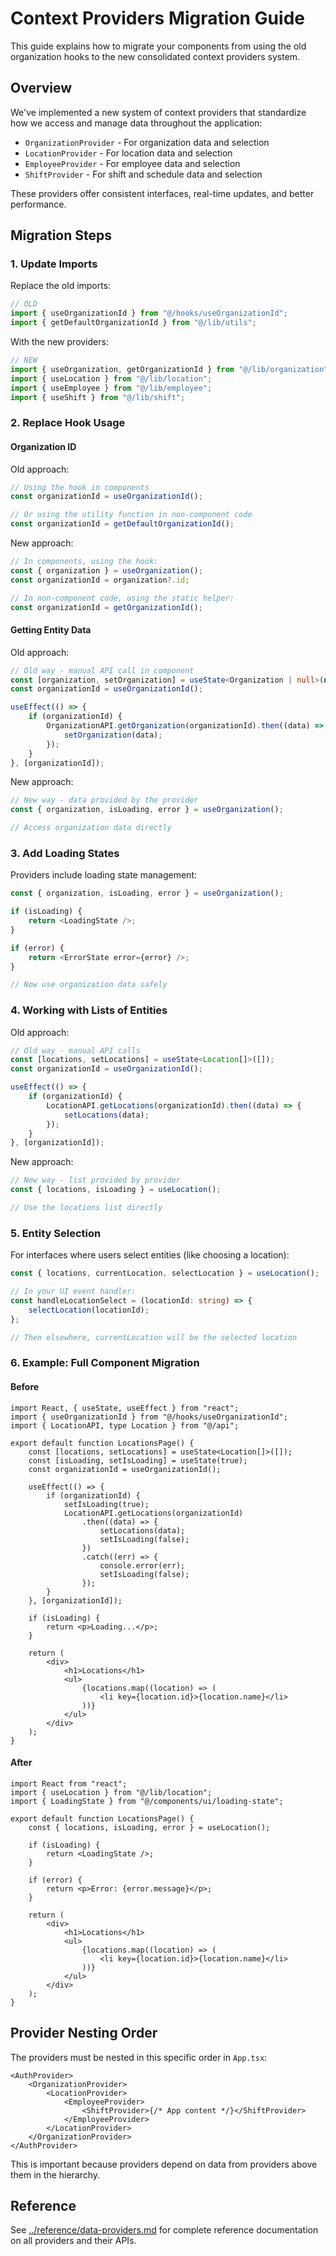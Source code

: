 # Context Providers Migration Guide

This guide explains how to migrate your components from using the old organization hooks to the new consolidated context providers system.

## Overview

We've implemented a new system of context providers that standardize how we access and manage data throughout the application:

- `OrganizationProvider` - For organization data and selection
- `LocationProvider` - For location data and selection
- `EmployeeProvider` - For employee data and selection
- `ShiftProvider` - For shift and schedule data and selection

These providers offer consistent interfaces, real-time updates, and better performance.

## Migration Steps

### 1. Update Imports

Replace the old imports:

```typescript
// OLD
import { useOrganizationId } from "@/hooks/useOrganizationId";
import { getDefaultOrganizationId } from "@/lib/utils";
```

With the new providers:

```typescript
// NEW
import { useOrganization, getOrganizationId } from "@/lib/organization";
import { useLocation } from "@/lib/location";
import { useEmployee } from "@/lib/employee";
import { useShift } from "@/lib/shift";
```

### 2. Replace Hook Usage

#### Organization ID

Old approach:

```typescript
// Using the hook in components
const organizationId = useOrganizationId();

// Or using the utility function in non-component code
const organizationId = getDefaultOrganizationId();
```

New approach:

```typescript
// In components, using the hook:
const { organization } = useOrganization();
const organizationId = organization?.id;

// In non-component code, using the static helper:
const organizationId = getOrganizationId();
```

#### Getting Entity Data

Old approach:

```typescript
// Old way - manual API call in component
const [organization, setOrganization] = useState<Organization | null>(null);
const organizationId = useOrganizationId();

useEffect(() => {
	if (organizationId) {
		OrganizationAPI.getOrganization(organizationId).then((data) => {
			setOrganization(data);
		});
	}
}, [organizationId]);
```

New approach:

```typescript
// New way - data provided by the provider
const { organization, isLoading, error } = useOrganization();

// Access organization data directly
```

### 3. Add Loading States

Providers include loading state management:

```typescript
const { organization, isLoading, error } = useOrganization();

if (isLoading) {
	return <LoadingState />;
}

if (error) {
	return <ErrorState error={error} />;
}

// Now use organization data safely
```

### 4. Working with Lists of Entities

Old approach:

```typescript
// Old way - manual API calls
const [locations, setLocations] = useState<Location[]>([]);
const organizationId = useOrganizationId();

useEffect(() => {
	if (organizationId) {
		LocationAPI.getLocations(organizationId).then((data) => {
			setLocations(data);
		});
	}
}, [organizationId]);
```

New approach:

```typescript
// New way - list provided by provider
const { locations, isLoading } = useLocation();

// Use the locations list directly
```

### 5. Entity Selection

For interfaces where users select entities (like choosing a location):

```typescript
const { locations, currentLocation, selectLocation } = useLocation();

// In your UI event handler:
const handleLocationSelect = (locationId: string) => {
	selectLocation(locationId);
};

// Then elsewhere, currentLocation will be the selected location
```

### 6. Example: Full Component Migration

#### Before

```tsx
import React, { useState, useEffect } from "react";
import { useOrganizationId } from "@/hooks/useOrganizationId";
import { LocationAPI, type Location } from "@/api";

export default function LocationsPage() {
	const [locations, setLocations] = useState<Location[]>([]);
	const [isLoading, setIsLoading] = useState(true);
	const organizationId = useOrganizationId();

	useEffect(() => {
		if (organizationId) {
			setIsLoading(true);
			LocationAPI.getLocations(organizationId)
				.then((data) => {
					setLocations(data);
					setIsLoading(false);
				})
				.catch((err) => {
					console.error(err);
					setIsLoading(false);
				});
		}
	}, [organizationId]);

	if (isLoading) {
		return <p>Loading...</p>;
	}

	return (
		<div>
			<h1>Locations</h1>
			<ul>
				{locations.map((location) => (
					<li key={location.id}>{location.name}</li>
				))}
			</ul>
		</div>
	);
}
```

#### After

```tsx
import React from "react";
import { useLocation } from "@/lib/location";
import { LoadingState } from "@/components/ui/loading-state";

export default function LocationsPage() {
	const { locations, isLoading, error } = useLocation();

	if (isLoading) {
		return <LoadingState />;
	}

	if (error) {
		return <p>Error: {error.message}</p>;
	}

	return (
		<div>
			<h1>Locations</h1>
			<ul>
				{locations.map((location) => (
					<li key={location.id}>{location.name}</li>
				))}
			</ul>
		</div>
	);
}
```

## Provider Nesting Order

The providers must be nested in this specific order in `App.tsx`:

```tsx
<AuthProvider>
	<OrganizationProvider>
		<LocationProvider>
			<EmployeeProvider>
				<ShiftProvider>{/* App content */}</ShiftProvider>
			</EmployeeProvider>
		</LocationProvider>
	</OrganizationProvider>
</AuthProvider>
```

This is important because providers depend on data from providers above them in the hierarchy.

## Reference

See [../reference/data-providers.md](../reference/data-providers.md) for complete reference documentation on all providers and their APIs.
